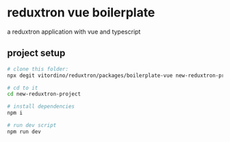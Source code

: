 # reduxtron vue boilerplate

a reduxtron application with vue and typescript

## project setup

```bash
# clone this folder:
npx degit vitordino/reduxtron/packages/boilerplate-vue new-reduxtron-project

# cd to it
cd new-reduxtron-project

# install dependencies
npm i

# run dev script
npm run dev
```
